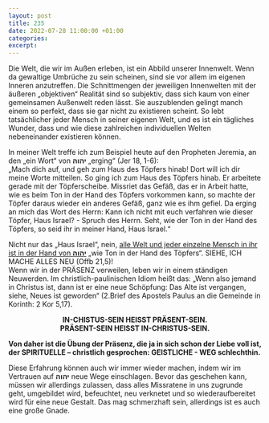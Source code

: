 ```yaml
---
layout: post
title: 235
date: 2022-07-28 11:00:00 +01:00
categories: 
excerpt: 
---
```


Die Welt, die wir im Außen erleben, ist ein Abbild unserer Innenwelt. Wenn da gewaltige Umbrüche zu sein scheinen, sind sie vor allem im eigenen Inneren anzutreffen. Die Schnittmengen der jeweiligen Innenwelten mit der äußeren „objektiven“ Realität sind so subjektiv, dass sich kaum von einer gemeinsamen Außenwelt reden lässt. Sie auszublenden gelingt manch einem so perfekt, dass sie gar nicht zu existieren scheint. So lebt tatsächlicher jeder Mensch in seiner eigenen Welt, und es ist ein tägliches Wunder, dass und wie diese zahlreichen individuellen Welten nebeneinander existieren können.

In meiner Welt treffe ich zum Beispiel heute auf den Propheten Jeremia, an den „ein Wort“ von **יהוה** „erging“ (Jer 18, 1-6):\
„Mach dich auf, und geh zum Haus des Töpfers hinab! Dort will ich dir meine Worte mitteilen. So ging ich zum Haus des Töpfers hinab. Er arbeitete gerade mit der Töpferscheibe. Missriet das Gefäß, das er in Arbeit hatte, wie es beim Ton in der Hand des Töpfers vorkommen kann, so machte der Töpfer daraus wieder ein anderes Gefäß, ganz wie es ihm gefiel. Da erging an mich das Wort des Herrn: Kann ich nicht mit euch verfahren wie dieser Töpfer, Haus Israel? - Spruch des Herrn. Seht, wie der Ton in der Hand des Töpfers, so seid ihr in meiner Hand, Haus Israel.“

Nicht nur das „Haus Israel“, nein, <u>alle Welt und jeder einzelne Mensch in ihr ist in der Hand von <b>יהוה</b></u> „wie Ton in der Hand des Töpfers“. SIEHE, ICH MACHE ALLES NEU (Offb 21,5)!\
Wenn wir in der PRÄSENZ verweilen, leben wir in einem ständigen Neuwerden. Im christlich-paulinischen Idiom heißt das: „Wenn also jemand in Christus ist, dann ist er eine neue Schöpfung: Das Alte ist vergangen, siehe, Neues ist geworden“ (2.Brief des Apostels Paulus  an die Gemeinde in Korinth: 2 Kor 5,17).

<p align="center"><b>IN-CHISTUS-SEIN  HEISST  PRÄSENT-SEIN.<br/>
PRÄSENT-SEIN  HEISST  IN-CHRISTUS-SEIN.</b></p>

**Von daher ist die Übung der Präsenz, die ja in sich schon der Liebe voll ist, der SPIRITUELLE – christlich gesprochen: GEISTLICHE - WEG schlechthin.**

Diese Erfahrung können auch wir immer wieder machen, indem wir im Vertrauen auf **יהוה** neue Wege einschlagen. Bevor das geschehen kann, müssen wir allerdings zulassen, dass alles Missratene in uns zugrunde geht, umgebildet wird, befeuchtet, neu verknetet und so wiederaufbereitet wird für eine neue Gestalt. Das mag schmerzhaft sein, allerdings ist es auch eine große Gnade.
